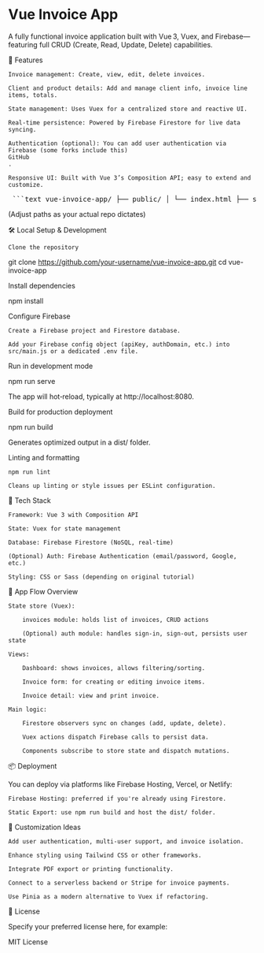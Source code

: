 # Vue Invoice App

A fully functional invoice application built with Vue 3, Vuex, and Firebase—featuring full CRUD (Create, Read, Update, Delete) capabilities.

🚀 Features

    Invoice management: Create, view, edit, delete invoices.

    Client and product details: Add and manage client info, invoice line items, totals.

    State management: Uses Vuex for a centralized store and reactive UI.

    Real-time persistence: Powered by Firebase Firestore for live data syncing.

    Authentication (optional): You can add user authentication via Firebase (some forks include this)
    GitHub
    .

    Responsive UI: Built with Vue 3’s Composition API; easy to extend and customize.

<pre> ```text vue-invoice-app/ ├── public/ │ └── index.html ├── src/ │ ├── assets/ # Images, styles │ ├── components/ # Invoice list, form, etc. │ ├── store/ # Vuex store modules │ ├── views/ # Page-level views │ ├── App.vue │ └── main.js # Firebase init ├── .eslintrc.js ├── package.json └── README.md ``` </pre>

(Adjust paths as your actual repo dictates)


🛠️ Local Setup & Development

    Clone the repository

git clone https://github.com/your-username/vue-invoice-app.git
cd vue-invoice-app

Install dependencies

npm install

Configure Firebase

    Create a Firebase project and Firestore database.

    Add your Firebase config object (apiKey, authDomain, etc.) into src/main.js or a dedicated .env file.

Run in development mode

npm run serve

The app will hot‑reload, typically at http://localhost:8080.

Build for production deployment

npm run build

Generates optimized output in a dist/ folder.

Linting and formatting

    npm run lint

    Cleans up linting or style issues per ESLint configuration.

🧠 Tech Stack

    Framework: Vue 3 with Composition API

    State: Vuex for state management

    Database: Firebase Firestore (NoSQL, real‑time)

    (Optional) Auth: Firebase Authentication (email/password, Google, etc.)

    Styling: CSS or Sass (depending on original tutorial)

🧭 App Flow Overview

    State store (Vuex):

        invoices module: holds list of invoices, CRUD actions

        (Optional) auth module: handles sign‑in, sign‑out, persists user state

    Views:

        Dashboard: shows invoices, allows filtering/sorting.

        Invoice form: for creating or editing invoice items.

        Invoice detail: view and print invoice.

    Main logic:

        Firestore observers sync on changes (add, update, delete).

        Vuex actions dispatch Firebase calls to persist data.

        Components subscribe to store state and dispatch mutations.

📦 Deployment

You can deploy via platforms like Firebase Hosting, Vercel, or Netlify:

    Firebase Hosting: preferred if you're already using Firestore.

    Static Export: use npm run build and host the dist/ folder.

🧩 Customization Ideas

    Add user authentication, multi-user support, and invoice isolation.

    Enhance styling using Tailwind CSS or other frameworks.

    Integrate PDF export or printing functionality.

    Connect to a serverless backend or Stripe for invoice payments.

    Use Pinia as a modern alternative to Vuex if refactoring.

🧾 License

Specify your preferred license here, for example:

MIT License
